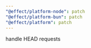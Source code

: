 ```yaml
---
"@effect/platform-node": patch
"@effect/platform-bun": patch
"@effect/platform": patch
---
```


handle HEAD requests
